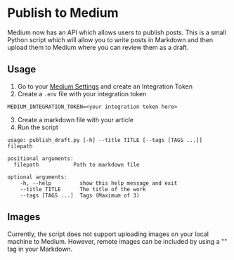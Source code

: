 # Publish to Medium

Medium now has an API which allows users to publish posts. This is a small
Python script which will allow you to write posts in Markdown and then upload
them to Medium where you can review them as a draft.

## Usage
1. Go to your [Medium Settings](https://medium.com/me/settings) and create an
	 Integration Token
2. Create a `.env` file with your integration token
```
MEDIUM_INTEGRATION_TOKEN=<your integration token here>
```
3. Create a markdown file with your article
4. Run the script
```
usage: publish_draft.py [-h] --title TITLE [--tags [TAGS ...]] filepath

positional arguments:
  filepath           Path to markdown file

optional arguments:
	-h, --help         show this help message and exit
	--title TITLE      The title of the work
	--tags [TAGS ...]  Tags (Maximum of 3)
```

## Images
Currently, the script does not support uploading images on your local machine to
Medium. However, remote images can be included by using a "<img>" tag in your
Markdown.
